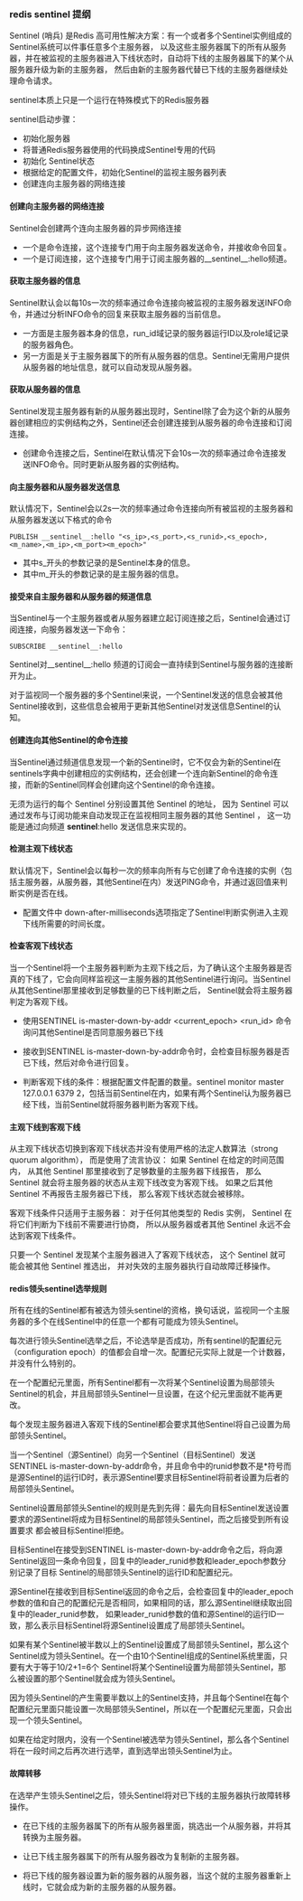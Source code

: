 

### redis sentinel 提纲


Sentinel (哨兵) 是Redis 高可用性解决方案：有一个或者多个Sentinel实例组成的Sentinel系统可以件事任意多个主服务器，
以及这些主服务器属下的所有从服务器，并在被监视的主服务器进入下线状态时，自动将下线的主服务器属下的某个从服务器升级为新的主服务器，
然后由新的主服务器代替已下线的主服务器继续处理命令请求。


sentinel本质上只是一个运行在特殊模式下的Redis服务器

sentinel启动步骤：
* 初始化服务器
* 将普通Redis服务器使用的代码换成Sentinel专用的代码
* 初始化 Sentinel状态
* 根据给定的配置文件，初始化Sentinel的监视主服务器列表
* 创建连向主服务器的网络连接


#### 创建向主服务器的网络连接

Sentinel会创建两个连向主服务器的异步网络连接

* 一个是命令连接，这个连接专门用于向主服务器发送命令，并接收命令回复。
* 一个是订阅连接，这个连接专门用于订阅主服务器的__sentinel__:hello频道。

#### 获取主服务器的信息

Sentinel默认会以每10s一次的频率通过命令连接向被监视的主服务器发送INFO命令，并通过分析INFO命令的回复来获取主服务器的当前信息。

* 一方面是主服务器本身的信息，run_id域记录的服务器运行ID以及role域记录的服务器角色。
* 另一方面是关于主服务器属下的所有从服务器的信息。Sentinel无需用户提供从服务器的地址信息，就可以自动发现从服务器。

#### 获取从服务器的信息

Sentinel发现主服务器有新的从服务器出现时，Sentinel除了会为这个新的从服务器创建相应的实例结构之外，Sentinel还会创建连接到从服务器的命令连接和订阅连接。

* 创建命令连接之后，Sentinel在默认情况下会10s一次的频率通过命令连接发送INFO命令。同时更新从服务器的实例结构。

#### 向主服务器和从服务器发送信息

默认情况下，Sentinel会以2s一次的频率通过命令连接向所有被监视的主服务器和从服务器发送以下格式的命令

```shell
PUBLISH __sentinel__:hello "<s_ip>,<s_port>,<s_runid>,<s_epoch>,<m_name>,<m_ip>,<m_port><m_epoch>"
```

* 其中s_开头的参数记录的是Sentinel本身的信息。
* 其中m_开头的参数记录的是主服务器的信息。

#### 接受来自主服务器和从服务器的频道信息

当Sentinel与一个主服务器或者从服务器建立起订阅连接之后，Sentinel会通过订阅连接，向服务器发送一下命令：

```shell
SUBSCRIBE __sentinel__:hello 
```
Sentinel对__sentinel__:hello 频道的订阅会一直持续到Sentinel与服务器的连接断开为止。

对于监视同一个服务器的多个Sentinel来说，一个Sentinel发送的信息会被其他Sentinel接收到，这些信息会被用于更新其他Sentinel对发送信息Sentinel的认知。

#### 创建连向其他Sentinel的命令连接

当Sentinel通过频道信息发现一个新的Sentinel时，它不仅会为新的Sentinel在sentinels字典中创建相应的实例结构，还会创建一个连向新Sentinel的命令连接，而新的Sentinel同样会创建向这个Sentinel的命令连接。

无须为运行的每个 Sentinel 分别设置其他 Sentinel 的地址， 因为 Sentinel 可以通过发布与订阅功能来自动发现正在监视相同主服务器的其他 Sentinel ， 这一功能是通过向频道 __sentinel__:hello 发送信息来实现的。

#### 检测主观下线状态

默认情况下，Sentinel会以每秒一次的频率向所有与它创建了命令连接的实例（包括主服务器，从服务器，其他Sentinel在内）发送PING命令，并通过返回值来判断实例是否在线。

* 配置文件中 down-after-milliseconds选项指定了Sentinel判断实例进入主观下线所需要的时间长度。

#### 检查客观下线状态

当一个Sentinel将一个主服务器判断为主观下线之后，为了确认这个主服务器是否真的下线了，它会向同样监视这一主服务器的其他Sentinel进行询问。当Sentinel从其他Sentinel那里接收到足够数量的已下线判断之后，
Sentinel就会将主服务器判定为客观下线。

* 使用SENTINEL is-master-down-by-addr <ip> <port> <current_epoch> <run_id> 命令询问其他Sentinel是否同意服务器已下线

* 接收到SENTINEL is-master-down-by-addr命令时，会检查目标服务器是否已下线，然后对命令进行回复。

* 判断客观下线的条件：根据配置文件配置的数量。sentinel monitor master 127.0.0.1 6379 2，包括当前Sentinel在内，如果有两个Sentinel认为服务器已经下线，当前Sentinel就将服务器判断为客观下线。

#### 主观下线到客观下线

从主观下线状态切换到客观下线状态并没有使用严格的法定人数算法（strong quorum algorithm）， 而是使用了流言协议： 如果 Sentinel 在给定的时间范围内， 从其他 Sentinel 那里接收到了足够数量的主服务器下线报告， 那么 Sentinel 就会将主服务器的状态从主观下线改变为客观下线。 如果之后其他 Sentinel 不再报告主服务器已下线， 那么客观下线状态就会被移除。

客观下线条件只适用于主服务器： 对于任何其他类型的 Redis 实例， Sentinel 在将它们判断为下线前不需要进行协商， 所以从服务器或者其他 Sentinel 永远不会达到客观下线条件。

只要一个 Sentinel 发现某个主服务器进入了客观下线状态， 这个 Sentinel 就可能会被其他 Sentinel 推选出， 并对失效的主服务器执行自动故障迁移操作。

#### redis领头sentinel选举规则

所有在线的Sentinel都有被选为领头sentinel的资格，换句话说，监视同一个主服务器的多个在线Sentinel中的任意一个都有可能成为领头Sentinel。

每次进行领头Sentinel选举之后，不论选举是否成功，所有sentinel的配置纪元（configuration epoch）的值都会自增一次。配置纪元实际上就是一个计数器，并没有什么特别的。

在一个配置纪元里面，所有Sentinel都有一次将某个Sentinel设置为局部领头Sentinel的机会，并且局部领头Sentinel一旦设置，在这个纪元里面就不能再更改。

每个发现主服务器进入客观下线的Sentinel都会要求其他Sentinel将自己设置为局部领头Sentinel。

当一个Sentinel（源Sentinel）向另一个Sentinel（目标Sentinel）发送SENTINEL is-master-down-by-addr命令，并且命令中的runid参数不是*符号而是源Sentinel的运行ID时，表示源Sentinel要求目标Sentinel将前者设置为后者的局部领头Sentinel。


Sentinel设置局部领头Sentinel的规则是先到先得：最先向目标Sentinel发送设置要求的源Sentinel将成为目标Sentinel的局部领头Sentinel，而之后接受到所有设置要求
都会被目标Sentinel拒绝。

目标Sentinel在接受到SENTINEL is-master-down-by-addr命令之后，将向源Sentinel返回一条命令回复，回复中的leader_runid参数和leader_epoch参数分别记录了目标
Sentinel的局部领头Sentinel的运行ID和配置纪元。

源Sentinel在接收到目标Sentinel返回的命令之后，会检查回复中的leader_epoch参数的值和自己的配置纪元是否相同，如果相同的话，那么源Sentinel继续取出回复中的leader_runid参数，
如果leader_runid参数的值和源Sentinel的运行ID一致，那么表示目标Sentinel将源Sentinel设置成了局部领头Sentinel。

如果有某个Sentinel被半数以上的Sentinel设置成了局部领头Sentinel，那么这个Sentinel成为领头Sentinel。在一个由10个Sentinel组成的Sentinel系统里面，只要有大于等于10/2+1=6个
Sentinel将某个Sentinel设置为局部领头Sentinel，那么被设置的那个Sentinel就会成为领头Sentinel。

因为领头Sentinel的产生需要半数以上的Sentinel支持，并且每个Sentinel在每个配置纪元里面只能设置一次局部领头Sentinel，所以在一个配置纪元里面，只会出现一个领头Sentinel。

如果在给定时限内，没有一个Sentinel被选举为领头Sentinel，那么各个Sentinel将在一段时间之后再次进行选举，直到选举出领头Sentinel为止。

#### 故障转移

在选举产生领头Sentinel之后，领头Sentinel将对已下线的主服务器执行故障转移操作。

* 在已下线的主服务器属下的所有从服务器里面，挑选出一个从服务器，并将其转换为主服务器。

* 让已下线主服务器属下的所有从服务器改为复制新的主服务器。

* 将已下线的服务器设置为新的服务器的从服务器，当这个就的主服务器重新上线时，它就会成为新的主服务器的从服务器。

